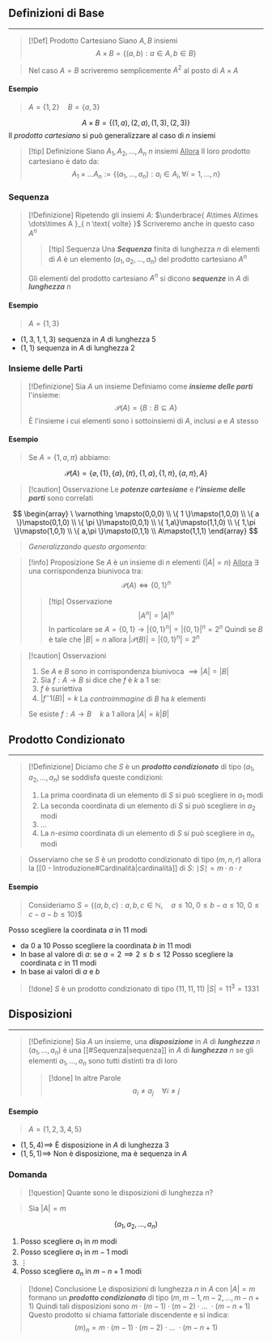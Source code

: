 ## Definizioni di Base
---

>[!Def] Prodotto Cartesiano
>Siano $A,B$ insiemi
>$$A\times B=\{ (a,b):a\in A, b\in B \}$$

>Nel caso $A=B$ scriveremo semplicemente $A^2$ al posto di $A\times A$
#### Esempio
>$A=\{ 1,2 \}\quad B=\{ a,3 \}$

$$
A\times B=\{ (1,a),(2,a),(1,3),(2,3) \}
$$
Il *prodotto cartesiano* si può generalizzare al caso di $n$ insiemi
>[!tip] Definizione
>Siano $A_{1},A_{2},\dots,A_{n}$ $n$ insiemi
><u>Allora</u>
>Il loro prodotto cartesiano è dato da:
>$$A_{1}\times\dots A_{n}:=\{ (a_{1},\dots,a_{n}):a_{i}\in A_{i}, \forall i=1,\dots,n \}$$

### Sequenza 
>[!Definizione]
> Ripetendo gli insiemi $A$: $\underbrace{ A\times A\times \dots\times A }_{ n \text{ volte} }$
> Scriveremo anche in questo caso $A^n$
>>[!tip] Sequenza
>>Una ***Sequenza*** finita di lunghezza $n$ di elementi di $A$ è un elemento $(a_{1},a_{2},\dots,a_{n})$ del prodotto cartesiano $A^n$
>
>Gli elementi del prodotto cartesiano $A^n$ si dicono ***sequenze*** in $A$ di ***lunghezza*** $n$

#### Esempio
> $A=\{ 1,3 \}$

- $(1,3,1,1,3)$ sequenza in $A$ di lunghezza $5$
- $(1,1)$ sequenza in $A$ di lunghezza $2$

### Insieme delle Parti
>[!Definizione]
>Sia $A$ un insieme
>Definiamo come ***insieme delle parti*** l'insieme:
>$$\mathcal{P}(A)=\{ B:B\subseteq A \}$$
>È l'insieme i cui elementi sono i sottoinsiemi di $A$, inclusi $\varnothing$ e $A$ stesso

#### Esempio
>Se $A=\{ 1,a,\pi \}$ abbiamo:

$$
\mathcal{P}(A)=\{ \varnothing,\{ 1 \},\{ a \},\{ \pi \},\{  1,a\},\{ 1,\pi \},\{ a,\pi \}, A \}
$$
>[!caution] Osservazione
>Le ***potenze cartesiane*** e ***l'insieme delle parti*** sono correlati

$$
\begin{array}
\ \varnothing \mapsto(0,0,0) \\
\{ 1 \}\mapsto(1,0,0) \\
\{ a \}\mapsto(0,1,0) \\
\{ \pi \}\mapsto(0,0,1) \\
\{  1,a\}\mapsto(1,1,0) \\
\{ 1,\pi \}\mapsto(1,0,1) \\
\{ a,\pi \}\mapsto(0,1,1) \\
A\mapsto(1,1,1)
\end{array}
$$
>*Generalizzando questo argomento:*

>[!info] Proposizione
>Se $A$ è un insieme di $n$ elementi ($|A|=n$)
><u>Allora</u>
>$\exists$ una corrispondenza biunivoca tra:
>$$\mathcal{P}(A) \iff \{ 0,1 \}^n$$
>>[!tip] Osservazione
>>$$|A^n|=|A|^n$$
>>In particolare se $A=\{ 0,1 \} \to |\{ 0,1 \}^n|=|\{ 0,1 \}|^n=2^n$
>>Quindi se $B$ è tale che $|B|=n$ allora $|\mathcal{P}(B)|=|\{ 0,1 \}^n|=2^n$

>[!caution] Osservazioni
>1. Se $A$ e $B$ sono in corrispondenza biunivoca $\implies |A|=|B|$
>2. Sia $f:A\to B$ si dice che $f$ è $k$ a $1$ se:
>	1. $f$ è suriettiva
>	2. $|f^-1(B)|=k$ La *controimmagine* di $B$ ha $k$ elementi
>
>Se esiste $f:A\to B \quad k\text{ a } 1$ allora $|A|=k|B|$

## Prodotto Condizionato
---
>[!Definizione]
>Diciamo che $S$ è un ***prodotto condizionato*** di tipo $(a_{1},a_{2},\dots,a_{n})$ se soddisfa queste condizioni:
>1. La prima coordinata di un elemento di $S$ si può scegliere in $a_{1}$ modi
>2. La seconda coordinata di un elemento di $S$ si può scegliere in $a_{2}$ modi
>3. $\dots$
>4. La $n$-*esima* coordinata di un elemento di $S$ si può scegliere in $a_{n}$
 modi

>Osserviamo che se $S$ è un prodotto condizionato di tipo $(m,n,r)$ allora la [[0 - Introduzione#Cardinalità|cardinalità]] di $S$: $\mid S\mid = m\cdot n\cdot r$

#### Esempio
>Consideriamo $S=\{ (a,b,c):a,b,c\in \mathbb{N},\quad a\leq 10 ,\ 0\leq b-a\leq 10,\ 0\leq c-a-b\leq 10\}$$

Posso scegliere la coordinata $a$ in $11$ modi
- da $0$ a $10$
Posso scegliere la coordinata $b$ in $11$ modi
- In base al valore di $a$: se $a=2 \implies 2\leq b\leq 12$
Posso scegliere la coordinata $c$ in $11$ modi
- In base ai valori di $a$ e $b$

>[!done] $S$ è un prodotto condizionato di tipo $(11,11,11)$
>$|S|=11^3=1331$

## Disposizioni
---
>[!Definizione]
>Sia $A$ un insieme, una ***disposizione*** in $A$ di ***lunghezza*** $n$ $(a_{1},\dots,a_{n})$ è una [[#Sequenza|sequenza]] in $A$ di ***lunghezza*** $n$ se gli elementi $a_{1},\dots,a_{n}$ sono tutti distinti tra di loro
>>[!done] In altre Parole
>>$$a_{i}\neq a_{j} \quad\forall i\neq j$$

#### Esempio
>$A=\{ 1,2,3,4,5 \}$

- $(1,5,4)\implies$ È disposizione in $A$ di lunghezza $3$
- $(1,5,1)\implies$ Non è disposizione, ma è sequenza in $A$
### Domanda
>[!question] Quante sono le disposizioni di lunghezza $n$?

>Sia $|A| = m$

$$(a_{1},a_{2},\dots,a_{n})$$
1. Posso scegliere $a_{1}$ in $m$ modi
2. Posso scegliere $a_{1}$ in $m-1$ modi
3. $\vdots$
4. Posso scegliere $a_{n}$ in $m-n+1$ modi

>[!done] Conclusione
>Le disposizioni di lunghezza $n$ in $A$ con $|A|=m$ formano un ***prodotto condizionato*** di tipo $(m,m-1,m-2,\dots,m-n+1)$
>Quindi tali disposizioni sono $m\cdot(m-1)\cdot(m-2)\cdot \dots \ \cdot (m-n+1)$
>Questo prodotto si chiama fattoriale discendente e si indica:
>$$(m)_{n}=m\cdot(m-1)\cdot(m-2)\cdot \dots \ \cdot (m-n+1)$$


